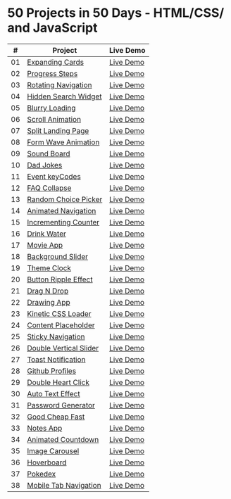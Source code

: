 ﻿# 50 Projects in 50 Days - HTML/CSS/ and JavaScript

|  #  | Project                                                                                                            | Live Demo                                                                                 |
| :-: | ------------------------------------------------------------------------------------------------------------------ | ----------------------------------------------------------------------------------------- |
| 01  | [Expanding Cards](https://github.com/NayLin99/50_PROJECTS_IN_50_DAYS/tree/master/01_expanding_cards)               | [Live Demo](https://naylin99.github.io/50_PROJECTS_IN_50_DAYS/01_expanding_cards/)        |
| 02  | [Progress Steps](https://github.com/NayLin99/50_PROJECTS_IN_50_DAYS/tree/master/02_progress_steps)                 | [Live Demo](https://naylin99.github.io/50_PROJECTS_IN_50_DAYS/02_progress_steps/)         |
| 03  | [Rotating Navigation](https://github.com/NayLin99/50_PROJECTS_IN_50_DAYS/tree/master/03_rotating_navigation)       | [Live Demo](https://naylin99.github.io/50_PROJECTS_IN_50_DAYS/03_rotating_navigation/)    |
| 04  | [Hidden Search Widget](https://github.com/NayLin99/50_PROJECTS_IN_50_DAYS/tree/master/04_hidden_search_widget)     | [Live Demo](https://naylin99.github.io/50_PROJECTS_IN_50_DAYS/04_hidden_search_widget/)   |
| 05  | [Blurry Loading](https://github.com/NayLin99/50_PROJECTS_IN_50_DAYS/tree/master/05_blurry_loading)                 | [Live Demo](https://naylin99.github.io/50_PROJECTS_IN_50_DAYS/05_blurry_loading/)         |
| 06  | [Scroll Animation](https://github.com/NayLin99/50_PROJECTS_IN_50_DAYS/tree/master/06_scroll_animation)             | [Live Demo](https://naylin99.github.io/50_PROJECTS_IN_50_DAYS/06_scroll_animation/)       |
| 07  | [Split Landing Page](https://github.com/NayLin99/50_PROJECTS_IN_50_DAYS/tree/master/07_split_landing_page)         | [Live Demo](https://naylin99.github.io/50_PROJECTS_IN_50_DAYS/07_split_landing_page/)     |
| 08  | [Form Wave Animation](https://github.com/NayLin99/50_PROJECTS_IN_50_DAYS/tree/master/08_form_wave_animation)       | [Live Demo](https://naylin99.github.io/50_PROJECTS_IN_50_DAYS/08_form_wave_animation/)    |
| 09  | [Sound Board](https://github.com/NayLin99/50_PROJECTS_IN_50_DAYS/tree/master/09_sound_board)                       | [Live Demo](https://naylin99.github.io/50_PROJECTS_IN_50_DAYS/09_sound_board/)            |
| 10  | [Dad Jokes](https://github.com/NayLin99/50_PROJECTS_IN_50_DAYS/tree/master/10_dad_jokes)                           | [Live Demo](https://naylin99.github.io/50_PROJECTS_IN_50_DAYS/10_dad_jokes/)              |
| 11  | [Event keyCodes](https://github.com/NayLin99/50_PROJECTS_IN_50_DAYS/tree/master/11_event_keycodes)                 | [Live Demo](https://naylin99.github.io/50_PROJECTS_IN_50_DAYS/11_event_keycodes/)         |
| 12  | [FAQ Collapse](https://github.com/NayLin99/50_PROJECTS_IN_50_DAYS/tree/master/12_faq_collapse)                     | [Live Demo](https://naylin99.github.io/50_PROJECTS_IN_50_DAYS/12_faq_collapse/)           |
| 13  | [Random Choice Picker](https://github.com/NayLin99/50_PROJECTS_IN_50_DAYS/tree/master/13_random_choice_picker)     | [Live Demo](https://naylin99.github.io/50_PROJECTS_IN_50_DAYS/13_random_choice_picker/)   |
| 14  | [Animated Navigation](https://github.com/NayLin99/50_PROJECTS_IN_50_DAYS/tree/master/14_animated_navigation)       | [Live Demo](https://naylin99.github.io/50_PROJECTS_IN_50_DAYS/14_animated_navigation/)    |
| 15  | [Incrementing Counter](https://github.com/NayLin99/50_PROJECTS_IN_50_DAYS/tree/master/15_incrementing_counter)     | [Live Demo](https://naylin99.github.io/50_PROJECTS_IN_50_DAYS/15_incrementing_counter/)   |
| 16  | [Drink Water](https://github.com/NayLin99/50_PROJECTS_IN_50_DAYS/tree/master/16_drink_water)                       | [Live Demo](https://naylin99.github.io/50_PROJECTS_IN_50_DAYS/16_drink_water/)            |
| 17  | [Movie App](https://github.com/NayLin99/50_PROJECTS_IN_50_DAYS/tree/master/17_movie_app)                           | [Live Demo](https://naylin99.github.io/50_PROJECTS_IN_50_DAYS/17_movie_app/)              |
| 18  | [Background Slider](https://github.com/NayLin99/50_PROJECTS_IN_50_DAYS/tree/master/18_background_slider)           | [Live Demo](https://naylin99.github.io/50_PROJECTS_IN_50_DAYS/18_background_slider/)      |
| 19  | [Theme Clock](https://github.com/NayLin99/50_PROJECTS_IN_50_DAYS/tree/master/19_theme_clock)                       | [Live Demo](https://naylin99.github.io/50_PROJECTS_IN_50_DAYS/19_theme_clock/)            |
| 20  | [Button Ripple Effect](https://github.com/NayLin99/50_PROJECTS_IN_50_DAYS/tree/master/20_ripple_effect)            | [Live Demo](https://naylin99.github.io/50_PROJECTS_IN_50_DAYS/20_ripple_effect/)          |
| 21  | [Drag N Drop](https://github.com/NayLin99/50_PROJECTS_IN_50_DAYS/tree/master/21_drag_n_drop)                       | [Live Demo](https://naylin99.github.io/50_PROJECTS_IN_50_DAYS/21_drag_n_drop/)            |
| 22  | [Drawing App](https://github.com/NayLin99/50_PROJECTS_IN_50_DAYS/tree/master/22_drawing_app)                       | [Live Demo](https://naylin99.github.io/50_PROJECTS_IN_50_DAYS/22_drawing_app/)            |
| 23  | [Kinetic CSS Loader](https://github.com/NayLin99/50_PROJECTS_IN_50_DAYS/tree/master/23_kinetic_css_loader)         | [Live Demo](https://naylin99.github.io/50_PROJECTS_IN_50_DAYS/23_kinetic_css_loader/)     |
| 24  | [Content Placeholder](https://github.com/NayLin99/50_PROJECTS_IN_50_DAYS/tree/master/24_content_placeholder)       | [Live Demo](https://naylin99.github.io/50_PROJECTS_IN_50_DAYS/24_content_placeholder/)    |
| 25  | [Sticky Navigation](https://github.com/NayLin99/50_PROJECTS_IN_50_DAYS/tree/master/25_sticky_navbar)               | [Live Demo](https://naylin99.github.io/50_PROJECTS_IN_50_DAYS/25_sticky_navbar/)          |
| 26  | [Double Vertical Slider](https://github.com/NayLin99/50_PROJECTS_IN_50_DAYS/tree/master/26_double_vertical_slider) | [Live Demo](https://naylin99.github.io/50_PROJECTS_IN_50_DAYS/26_double_vertical_slider/) |
| 27  | [Toast Notification](https://github.com/NayLin99/50_PROJECTS_IN_50_DAYS/tree/master/27_toast_notification)         | [Live Demo](https://naylin99.github.io/50_PROJECTS_IN_50_DAYS/27_toast_notification/)     |
| 28  | [Github Profiles](https://github.com/NayLin99/50_PROJECTS_IN_50_DAYS/tree/master/28_github_profiles)               | [Live Demo](https://naylin99.github.io/50_PROJECTS_IN_50_DAYS/28_github_profiles/)        |
| 29  | [Double Heart Click](https://github.com/NayLin99/50_PROJECTS_IN_50_DAYS/tree/master/29_double_heart_click)         | [Live Demo](https://naylin99.github.io/50_PROJECTS_IN_50_DAYS/29_double_heart_click/)     |
| 30  | [Auto Text Effect](https://github.com/NayLin99/50_PROJECTS_IN_50_DAYS/tree/master/30_auto_text_effect)             | [Live Demo](https://naylin99.github.io/50_PROJECTS_IN_50_DAYS/30_auto_text_effect/)       |
| 31  | [Password Generator](https://github.com/NayLin99/50_PROJECTS_IN_50_DAYS/tree/master/31_password_generator)         | [Live Demo](https://naylin99.github.io/50_PROJECTS_IN_50_DAYS/31_password_generator/)     |
| 32  | [Good Cheap Fast](https://github.com/NayLin99/50_PROJECTS_IN_50_DAYS/tree/master/32_good_cheap_fast)               | [Live Demo](https://naylin99.github.io/50_PROJECTS_IN_50_DAYS/32_good_cheap_fast/)        |
| 33  | [Notes App](https://github.com/NayLin99/50_PROJECTS_IN_50_DAYS/tree/master/33_notes_app)                           | [Live Demo](https://naylin99.github.io/50_PROJECTS_IN_50_DAYS/33_notes_app/)              |
| 34  | [Animated Countdown](https://github.com/NayLin99/50_PROJECTS_IN_50_DAYS/tree/master/34_animated_countdown)         | [Live Demo](https://naylin99.github.io/50_PROJECTS_IN_50_DAYS/34_animated_countdown/)     |
| 35  | [Image Carousel](https://github.com/NayLin99/50_PROJECTS_IN_50_DAYS/tree/master/35_image_carousel)                 | [Live Demo](https://naylin99.github.io/50_PROJECTS_IN_50_DAYS/35_image_carousel/)         |
| 36  | [Hoverboard](https://github.com/NayLin99/50_PROJECTS_IN_50_DAYS/tree/master/36_hoverboard)                         | [Live Demo](https://naylin99.github.io/50_PROJECTS_IN_50_DAYS/36_hoverboard/)             |
| 37  | [Pokedex](https://github.com/NayLin99/50_PROJECTS_IN_50_DAYS/tree/master/37_pokedex)                               | [Live Demo](https://naylin99.github.io/50_PROJECTS_IN_50_DAYS/37_pokedex/)                |
| 38  | [Mobile Tab Navigation](https://github.com/NayLin99/50_PROJECTS_IN_50_DAYS/tree/master/38_mobile_tab_navigation)   | [Live Demo](https://naylin99.github.io/50_PROJECTS_IN_50_DAYS/38_mobile_tab_navigation/)  |
